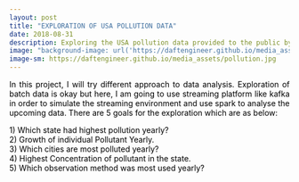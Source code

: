 ```yaml
---
layout: post
title: "EXPLORATION OF USA POLLUTION DATA"
date: 2018-08-31
description: Exploring the USA pollution data provided to the public by EPA
image: "background-image: url('https://daftengineer.github.io/media_assets/pollution.jpg');"
image-sm: https://daftengineer.github.io/media_assets/pollution.jpg
---
```


<div style="color:black;"><p></p>
<p style="text-align:justify;">In this project, I will try different approach to data analysis. Exploration of batch data is okay but here, I am going to use streaming platform like kafka in order to simulate the streaming environment and use spark to analyse the upcoming data. There are 5 goals for the exploration which are as below:</p>
<p>1) Which state had highest pollution yearly?<br />
   2) Growth of individual Pollutant Yearly.<br />
   3) Which cities are most polluted yearly?<br />
   4) Highest Concentration of pollutant in the state.<br />
   5) Which observation method was most used yearly?<br />
</p>
</div>
